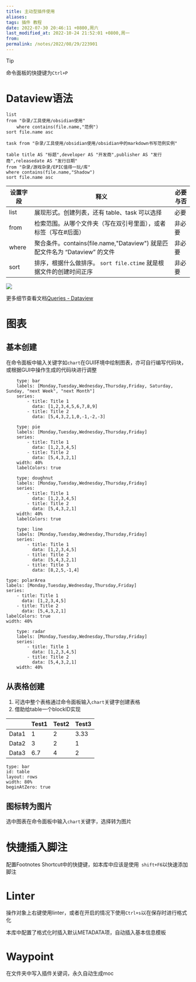 ```yaml
---
title: 主动型插件使用
aliases: 
tags: 插件 教程
date: 2022-07-30 20:46:11 +0800,周六
last_modified_at: 2022-10-24 21:52:01 +0800,周一
from: 
permalink: /notes/2022/08/29/223901
---
```

> [!tip]  
> 命令面板的快捷键为`Ctrl+P`

# Dataview语法

```dataview
list 
from "杂录/工具使用/obsidian使用"
	where contains(file.name,"范例")
sort file.name asc
```
```dataview
task from "杂录/工具使用/obsidian使用/obsidian中的markdown书写范例实例"
```

```dataview
table title AS "标题",developer AS "开发商",publisher AS "发行商",releasedate AS "发行日期"
from "杂录/游戏杂录/EPIC值得一玩/库"
where contains(file.name,"Shadow")
sort file.name asc
```

| 设置字段 | 释义                                                                        | 必要与否 |
| -------- | --------------------------------------------------------------------------- | -------- |
| list     | 展现形式。创建列表，还有 table、task 可以选择                               | 必要     |
| from     | 检索范围。从哪个文件夹（写在双引号里面），或者标签（写在#后面）             | 非必要   |
| where    | 聚合条件。contains(file.name,"Dataview") 就是匹配文件名为 “Dataview” 的文件 | 非必要   |
| sort     | 排序，根据什么做排序。 `sort file.ctime` 就是根据文件的创建时间正序         | 非必要   |

![](https://res.cloudinary.com/dbbz8b3ce/image/upload/v1658930646/image_note/jzxxnedbwdtxbi1istbo.png)

更多细节查看文档[Queries - Dataview](https://blacksmithgu.github.io/obsidian-dataview/query/queries/#where)

# 图表

## 基本创建

在命令面板中输入关键字如`chart`在GUI环境中绘制图表，亦可自行编写代码块，或根据GUI中操作生成的代码块进行调整

```chart
    type: bar
    labels: [Monday,Tuesday,Wednesday,Thursday,Friday, Saturday, Sunday, "next Week", "next Month"]
    series:
        - title: Title 1
          data: [1,2,3,4,5,6,7,8,9]
        - title: Title 2
          data: [5,4,3,2,1,0,-1,-2,-3]
```

```chart
    type: pie
    labels: [Monday,Tuesday,Wednesday,Thursday,Friday]
    series:
        - title: Title 1
          data: [1,2,3,4,5]
        - title: Title 2
          data: [5,4,3,2,1]
    width: 40%
    labelColors: true
```

```chart
    type: doughnut
    labels: [Monday,Tuesday,Wednesday,Thursday,Friday]
    series:
        - title: Title 1
          data: [1,2,3,4,5]
        - title: Title 2
          data: [5,4,3,2,1]
    width: 40%
    labelColors: true
```

```chart
    type: line
    labels: [Monday,Tuesday,Wednesday,Thursday,Friday]
    series:
        - title: Title 1
          data: [1,2,3,4,5]
        - title: Title 2
          data: [5,4,3,2,1]
        - title: Title 3
          data: [8,2,5,-1,4]
```

```chart
type: polarArea
labels: [Monday,Tuesday,Wednesday,Thursday,Friday]
series:
    - title: Title 1
      data: [1,2,3,4,5]
    - title: Title 2
      data: [5,4,3,2,1]
labelColors: true
width: 40%
```

```chart
    type: radar
    labels: [Monday,Tuesday,Wednesday,Thursday,Friday]
    series:
        - title: Title 1
          data: [1,2,3,4,5]
        - title: Title 2
          data: [5,4,3,2,1]
    width: 40%
```

## 从表格创建

1. 可选中整个表格通过命令面板输入`chart`关键字创建表格
2. 借助给table一个blockID实现

|       | Test1 | Test2 | Test3 |
| ----- | ----- | ----- | ----- |
| Data1 | 1     | 2     | 3.33  |
| Data2 | 3     | 2     | 1     |
| Data3 | 6.7   | 4     | 2     |^table

```chart
type: bar
id: table
layout: rows
width: 80%
beginAtZero: true
```

## 图标转为图片

选中图表在命令面板中输入`chart`关键字，选择转为图片

# 快捷插入脚注

配置Footnotes Shortcut中的快捷键，如本库中应该是使用` shift+F6`以快速添加脚注

# Linter

操作对象上右键使用linter，或者在开启的情况下使用`Ctrl+s`以在保存时进行格式化

本库中配置了格式化时插入默认METADATA项，自动插入基本信息模板

# Waypoint

在文件夹中写入插件关键词，永久自动生成moc

